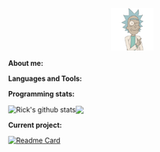 <p align="center">
  <img width="17%" src="./assets/rick-header.png" />
</p>

**About me:**

**Languages and Tools:**  

**Programming stats:**  

<img align="center" height="200px" src="https://github-readme-stats.vercel.app/api?username=rickvdlaan&show_icons=true&include_all_commits=true&theme=vue-dark&hide_border=true" alt="Rick's github stats" /><img align="center" height="200px" src="https://github-readme-stats.vercel.app/api/top-langs/?username=rickvdlaan&theme=vue-dark&hide_border=true&include_all_commits" />
  
**Current project:**

[![Readme Card](https://github-readme-stats.vercel.app/api/pin/?username=rickvdlaan&repo=orm&show_owner&show_owner=true&theme=vue-dark&hide_border=true&include_all_commits)](https://github.com/rickvdlaan/orm)
